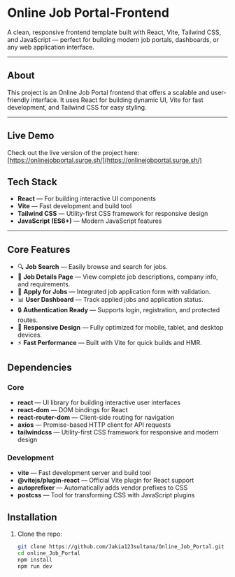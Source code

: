 # Online Job Portal-Frontend

A clean, responsive frontend template built with React, Vite, Tailwind CSS, and JavaScript — perfect for building modern job portals, dashboards, or any web application interface.

---

## About

This project is an Online Job Portal frontend that offers a scalable and user-friendly interface. It uses React for building dynamic UI, Vite for fast development, and Tailwind CSS for easy styling.

---

## Live Demo

Check out the live version of the project here:  
[https://onlinejobportal.surge.sh/](https://onlinejobportal.surge.sh/)


## Tech Stack

- **React** — For building interactive UI components  
- **Vite** — Fast development and build tool  
- **Tailwind CSS** — Utility-first CSS framework for responsive design  
- **JavaScript (ES6+)** — Modern JavaScript features

---

## Core Features

- 🔍 **Job Search** — Easily browse and search for jobs.  
- 📄 **Job Details Page** — View complete job descriptions, company info, and requirements.  
- 📝 **Apply for Jobs** — Integrated job application form with validation.  
- 📊 **User Dashboard** — Track applied jobs and application status.  
- 🔒 **Authentication Ready** — Supports login, registration, and protected routes.  
- 📱 **Responsive Design** — Fully optimized for mobile, tablet, and desktop devices.  
- ⚡ **Fast Performance** — Built with Vite for quick builds and HMR.  

## Dependencies

### Core
- **react** — UI library for building interactive user interfaces  
- **react-dom** — DOM bindings for React  
- **react-router-dom** — Client-side routing for navigation  
- **axios** — Promise-based HTTP client for API requests  
- **tailwindcss** — Utility-first CSS framework for responsive and modern design  

### Development
- **vite** — Fast development server and build tool  
- **@vitejs/plugin-react** — Official Vite plugin for React support  
- **autoprefixer** — Automatically adds vendor prefixes to CSS  
- **postcss** — Tool for transforming CSS with JavaScript plugins  


## Installation

1. Clone the repo:  
   ```bash
   git clone https://github.com/Jakia123sultana/Online_Job_Portal.git
   cd online_Job_Portal
   npm install
   npm run dev




